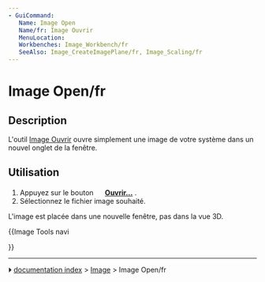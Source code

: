 ```yaml
---
- GuiCommand:
   Name: Image Open
   Name/fr: Image Ouvrir
   MenuLocation: 
   Workbenches: Image_Workbench/fr
   SeeAlso: Image_CreateImagePlane/fr, Image_Scaling/fr
---
```


# Image Open/fr

## Description

L\'outil [Image Ouvrir](Image_Open/fr.md) ouvre simplement une image de votre système dans un nouvel onglet de la fenêtre.

## Utilisation

1.  Appuyez sur le bouton **<img src="images/Image_Open.svg" width=16px> [Ouvrir...](Image_Open/fr.md)** .
2.  Sélectionnez le fichier image souhaité.

L\'image est placée dans une nouvelle fenêtre, pas dans la vue 3D.





{{Image Tools navi

}}



---
⏵ [documentation index](../README.md) > [Image](Image_Workbench.md) > Image Open/fr

